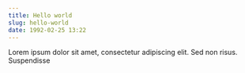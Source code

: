 ```yaml
---
title: Hello world
slug: hello-world
date: 1992-02-25 13:22
---
```


Lorem ipsum dolor sit amet, consectetur adipiscing elit. Sed non risus. Suspendisse

